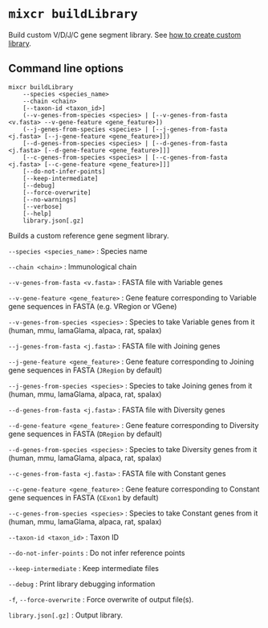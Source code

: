 # `mixcr buildLibrary`

Build custom V/D/J/C gene segment library. See [how to create custom library](../guides/create-custom-library.md).

## Command line options 

```
mixcr buildLibrary 
    --species <species_name>
    --chain <chain>
    [--taxon-id <taxon_id>]
    (--v-genes-from-species <species> | [--v-genes-from-fasta <v.fasta> --v-gene-feature <gene_feature>])
    (--j-genes-from-species <species> | [--j-genes-from-fasta <j.fasta> [--j-gene-feature <gene_feature>]])
    [--d-genes-from-species <species> | [--d-genes-from-fasta <j.fasta> [--d-gene-feature <gene_feature>]]]
    [--c-genes-from-species <species> | [--c-genes-from-fasta <j.fasta> [--c-gene-feature <gene_feature>]]]
    [--do-not-infer-points]
    [--keep-intermediate]
    [--debug]
    [--force-overwrite]
    [--no-warnings]
    [--verbose]
    [--help]
    library.json[.gz]
```
Builds a custom reference gene segment library.

`--species <species_name>`
: Species name

`--chain <chain>`
: Immunological chain

`--v-genes-from-fasta <v.fasta>`
: FASTA file with Variable genes

`--v-gene-feature <gene_feature>`
: Gene feature corresponding to Variable gene sequences in FASTA (e.g. VRegion or VGene)

`--v-genes-from-species <species>`
: Species to take Variable genes from it (human, mmu, lamaGlama, alpaca, rat, spalax)

`--j-genes-from-fasta <j.fasta>`
: FASTA file with Joining genes

`--j-gene-feature <gene_feature>`
: Gene feature corresponding to Joining gene sequences in FASTA (`JRegion` by default)

`--j-genes-from-species <species>`
: Species to take Joining genes from it (human, mmu, lamaGlama, alpaca, rat, spalax)

`--d-genes-from-fasta <j.fasta>`
: FASTA file with Diversity genes

`--d-gene-feature <gene_feature>`
: Gene feature corresponding to Diversity gene sequences in FASTA (`DRegion` by default)

`--d-genes-from-species <species>`
: Species to take Diversity genes from it (human, mmu, lamaGlama, alpaca, rat, spalax)

`--c-genes-from-fasta <j.fasta>`
: FASTA file with Constant genes

`--c-gene-feature <gene_feature>`
: Gene feature corresponding to Constant gene sequences in FASTA (`CExon1` by default)

`--c-genes-from-species <species>`
: Species to take Constant genes from it (human, mmu, lamaGlama, alpaca, rat, spalax)

`--taxon-id <taxon_id>`
: Taxon ID

`--do-not-infer-points`
: Do not infer reference points

`--keep-intermediate`
: Keep intermediate files

`--debug`
: Print library debugging information

`-f`, `--force-overwrite`
: Force overwrite of output file(s).

`library.json[.gz]`
: Output library.
